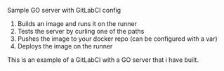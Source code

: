 Sample GO server with GitLabCI config

1. Builds an image and runs it on the runner
2. Tests the server by curling one of the paths
3. Pushes the image to your docker repo (can be configured with a var)
4. Deploys the image on the runner 

This is an example of a GitLabCI with a GO server that i have built.
